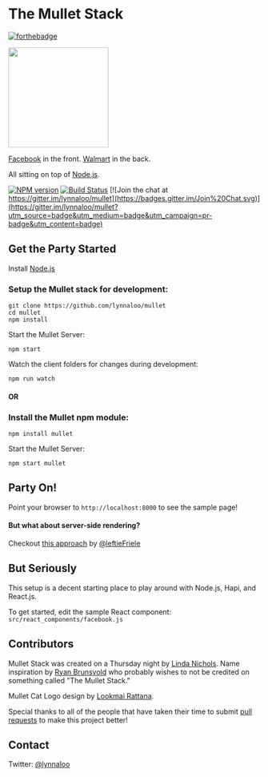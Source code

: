 # The Mullet Stack

[![forthebadge](http://forthebadge.com/images/badges/contains-cat-gifs.svg)](http://forthebadge.com)

<img src="https://cloud.githubusercontent.com/assets/1610195/5716009/cf500292-9ab1-11e4-84a2-f93f9766afa9.png" align="center" width="200">

[Facebook](http://facebook.github.io/react/) in the front. [Walmart](http://hapijs.com) in the back.

All sitting on top of [Node.js](http://nodejs.org/).

[![NPM version](https://badge.fury.io/js/mullet.svg)](http://badge.fury.io/js/mullet) [![Build Status](https://travis-ci.org/lynnaloo/mullet.svg)](https://travis-ci.org/lynnaloo/mullet) [![Join the chat at https://gitter.im/lynnaloo/mullet](https://badges.gitter.im/Join%20Chat.svg)](https://gitter.im/lynnaloo/mullet?utm_source=badge&utm_medium=badge&utm_campaign=pr-badge&utm_content=badge)

Get the Party Started
----

Install [Node.js](http://nodejs.org/)

### Setup the Mullet stack for development:
```
git clone https://github.com/lynnaloo/mullet
cd mullet
npm install
```

Start the Mullet Server:
```
npm start
```

Watch the client folders for changes during development:
```
npm run watch
```

#### OR

### Install the Mullet npm module:

```
npm install mullet
```

Start the Mullet Server:
```
npm start mullet
```

Party On!
----

Point your browser to `http://localhost:8000` to see the sample page!

#### But what about server-side rendering? 

Checkout [this approach](https://github.com/leftieFriele/mullet/tree/serverside) by [@leftieFriele](http://www.github.com/leftieFriele)

But Seriously
----

This setup is a decent starting place to play around with Node.js, Hapi, and React.js.

To get started, edit the sample React component: `src/react_components/facebook.js`

Contributors
----

Mullet Stack was created on a Thursday night by [Linda Nichols](http://www.github.com/lynnaloo). Name inspiration by [Ryan Brunsvold](http://www.github.com/brunsvold) who probably wishes to not be credited on something called "The Mullet Stack."

Mullet Cat Logo design by [Lookmai Rattana](http://www.github.com/cosmicmeow).

Special thanks to all of the people that have taken their time to submit [pull requests](https://github.com/lynnaloo/mullet/graphs/contributors) to make this project better!

Contact
----

Twitter: [@lynnaloo](http://www.twitter.com/lynnaloo)
